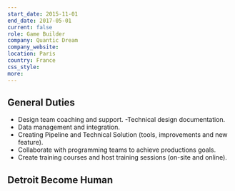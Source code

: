 ```yaml
---
start_date: 2015-11-01
end_date: 2017-05-01
current: false
role: Game Builder
company: Quantic Dream
company_website: 
location: Paris
country: France
css_style: 
more:
---
```

## General Duties
- Design team coaching and support.
-Technical design documentation.
- Data management and integration.
- Creating Pipeline and Technical Solution (tools, improvements and new feature).
- Collaborate with programming teams to achieve productions goals.
- Create training courses and host training sessions (on-site and online).
## Detroit Become Human

